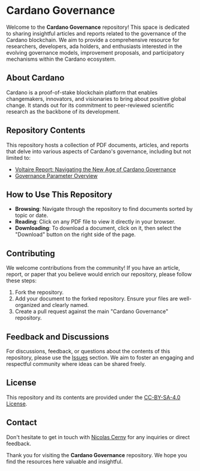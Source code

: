 # Cardano Governance

Welcome to the **Cardano Governance** repository! This space is dedicated to sharing insightful articles and reports related to the governance of the Cardano blockchain. We aim to provide a comprehensive resource for researchers, developers, ada holders, and enthusiasts interested in the evolving governance models, improvement proposals, and participatory mechanisms within the Cardano ecosystem.

## About Cardano

Cardano is a proof-of-stake blockchain platform that enables changemakers, innovators, and visionaries to bring about positive global change. It stands out for its commitment to peer-reviewed scientific research as the backbone of its development.

## Repository Contents

This repository hosts a collection of PDF documents, articles, and reports that delve into various aspects of Cardano's governance, including but not limited to:

- [Voltaire Report: Navigating the New Age of Cardano Governance](Reports/Voltaire%20Report:%20Navigating%20the%20New%20Age%20of%20Cardano%20Governance.pdf)
- [Governance Parameter Overview](Reports/Cardano%20Governance%20Parameter%20Overview.pdf)

## How to Use This Repository

- **Browsing**: Navigate through the repository to find documents sorted by topic or date.
- **Reading**: Click on any PDF file to view it directly in your browser.
- **Downloading**: To download a document, click on it, then select the "Download" button on the right side of the page.

## Contributing

We welcome contributions from the community! If you have an article, report, or paper that you believe would enrich our repository, please follow these steps:

1. Fork the repository.
2. Add your document to the forked repository. Ensure your files are well-organized and clearly named.
3. Create a pull request against the main "Cardano Governance" repository.

## Feedback and Discussions

For discussions, feedback, or questions about the contents of this repository, please use the [Issues](https://github.com/thenic95/Cardano-Governance/issues) section. We aim to foster an engaging and respectful community where ideas can be shared freely.

## License

This repository and its contents are provided under the [CC-BY-SA-4.0 License](LICENSE).

## Contact

Don't hesitate to get in touch with [Nicolas Cerny](https://twitter.com/NicolasC3rny) for any inquiries or direct feedback.

Thank you for visiting the **Cardano Governance** repository. We hope you find the resources here valuable and insightful.
